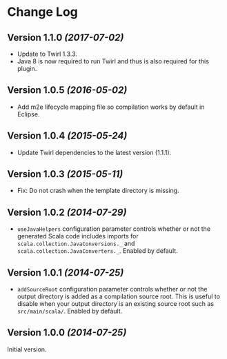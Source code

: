 Change Log
==========

Version 1.1.0 *(2017-07-02)*
----------------------------

 * Update to Twirl 1.3.3.
 * Java 8 is now required to run Twirl and thus is also required for this plugin.


Version 1.0.5 *(2016-05-02)*
----------------------------

 * Add m2e lifecycle mapping file so compilation works by default in Eclipse.


Version 1.0.4 *(2015-05-24)*
----------------------------

 * Update Twirl dependencies to the latest version (1.1.1).


Version 1.0.3 *(2015-05-11)*
----------------------------

 * Fix: Do not crash when the template directory is missing.


Version 1.0.2 *(2014-07-29)*
----------------------------

 * `useJavaHelpers` configuration parameter controls whether or not the generated Scala code
   includes imports for `scala.collection.JavaConversions._` and
   `scala.collection.JavaConverters._`. Enabled by default.


Version 1.0.1 *(2014-07-25)*
----------------------------

 * `addSourceRoot` configuration parameter controls whether or not the output directory is added
   as a compilation source root. This is useful to disable when your output directory is an
   existing source root such as `src/main/scala/`. Enabled by default.


Version 1.0.0 *(2014-07-25)*
----------------------------

Initial version.
